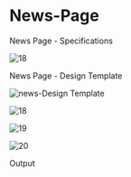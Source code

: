 # News-Page
News Page - Specifications




![18](https://github.com/ra-ghava/News-Page/assets/146189602/a944cc06-11c6-494a-a4c0-e8f0114a89e3)




News Page - Design Template




![news-Design Template](https://github.com/ra-ghava/News-Page/assets/146189602/bf37cb65-3929-4a84-a773-85c58db464e2)










![18](https://github.com/ra-ghava/News-Page/assets/146189602/1e4648cc-512e-41fb-8415-5a0a42347e64)






![19](https://github.com/ra-ghava/News-Page/assets/146189602/dab6a9a6-d069-42ee-ad55-e82b9eba0e51)







![20](https://github.com/ra-ghava/News-Page/assets/146189602/126cdc9d-f409-4d26-9d85-66d2e3e54734)






Output 






